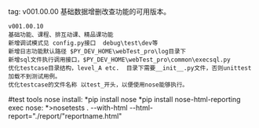 tag:
    v001.00.00
    基础数据增删改查功能的可用版本。

    v001.00.10
    基础功能、课程、排互动课、精品课功能
    新增调试模式见 config.py接口  debug\test\dev等
    新增日志功能默认路径 $PY_DEV_HOME\webTest_pro\log目录下
    新增sql文件执行调用接口，$PY_DEV_HOME\webTest_pro\common\execsql.py
    优化testcase目录结构，level_A etc.  目录下需要__init__.py文件，否则unittest 加载不到测试用例。
    优化testcase的文件名称 以test_开头，以便使用nose能够执行。

#test tools
nose install:
 *pip install nose
 *pip install nose-html-reporting
exec nose:
 *>nosetests . --with-html --html-report="./report/"reportname.html"

